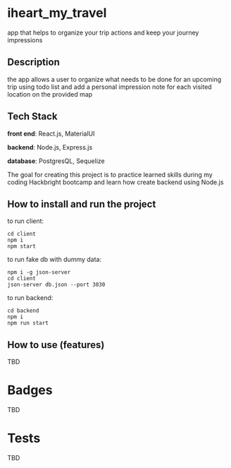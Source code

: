 # iheart_my_travel

app that helps to organize your trip actions and keep your journey impressions

## Description

the app allows a user to organize what needs to be done for an upcoming trip using todo list and add a personal impression note for each visited location on the provided map

## Tech Stack

**front end**: React.js, MaterialUI

**backend**: Node.js, Express.js

**database**: PostgresQL, Sequelize

The goal for creating this project is to practice learned skills during my coding Hackbright bootcamp and learn how create backend using Node.js

## How to install and run the project

to run client:

```cd client```  
```npm i```  
```npm start```

to run fake db with dummy data:

```npm i -g json-server```  
```cd client```  
```json-server db.json --port 3030```

to run backend:

```cd backend```  
```npm i```  
```npm run start```

## How to use (features)

TBD


# Badges

TBD

# Tests
TBD
